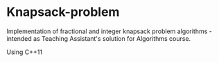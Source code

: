 Knapsack-problem
================

Implementation of fractional and integer knapsack problem algorithms - intended as Teaching Assistant's solution for Algorithms course.

Using C++11
